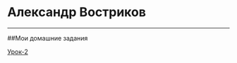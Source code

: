 # Александр Востриков
***
##Мои домашние задания

[Урок-2](https://github.com/alex678go/alex678go.github.io/tree/master/lesson-2 "Работа с графикой")
